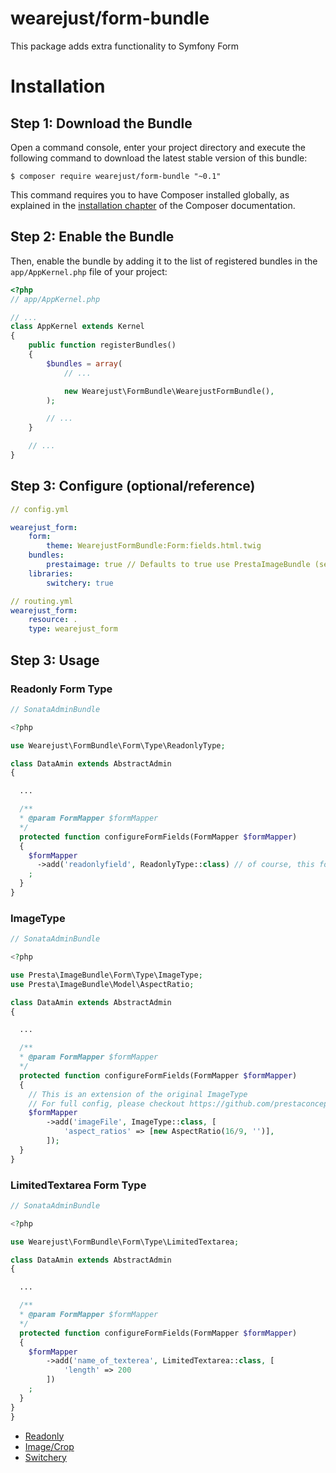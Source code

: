 # wearejust/form-bundle

This package adds extra functionality to Symfony Form

Installation
============

Step 1: Download the Bundle
---------------------------

Open a command console, enter your project directory and execute the
following command to download the latest stable version of this bundle:

```console
$ composer require wearejust/form-bundle "~0.1"
```

This command requires you to have Composer installed globally, as explained
in the [installation chapter](https://getcomposer.org/doc/00-intro.md)
of the Composer documentation.

Step 2: Enable the Bundle
-------------------------

Then, enable the bundle by adding it to the list of registered bundles
in the `app/AppKernel.php` file of your project:

```php
<?php
// app/AppKernel.php

// ...
class AppKernel extends Kernel
{
    public function registerBundles()
    {
        $bundles = array(
            // ...

            new Wearejust\FormBundle\WearejustFormBundle(),
        );

        // ...
    }

    // ...
}
```

Step 3: Configure (optional/reference)
-------------------------

```yml
// config.yml

wearejust_form:
    form:
        theme: WearejustFormBundle:Form:fields.html.twig
    bundles:
        prestaimage: true // Defaults to true use PrestaImageBundle (see suggests in composer.json)
    libraries:
        switchery: true
```

```yml
// routing.yml
wearejust_form:
    resource: .
    type: wearejust_form
```


Step 3: Usage
-------------------------

### Readonly Form Type

```php
// SonataAdminBundle

<?php

use Wearejust\FormBundle\Form\Type\ReadonlyType;

class DataAmin extends AbstractAdmin
{

  ...

  /**
  * @param FormMapper $formMapper
  */
  protected function configureFormFields(FormMapper $formMapper)
  {
    $formMapper
      ->add('readonlyfield', ReadonlyType::class) // of course, this form type could also be used in Symfony FormBuilder
    ;
  }
}
```

### ImageType

```php
// SonataAdminBundle

<?php

use Presta\ImageBundle\Form\Type\ImageType;
use Presta\ImageBundle\Model\AspectRatio;

class DataAmin extends AbstractAdmin
{

  ...

  /**
  * @param FormMapper $formMapper
  */
  protected function configureFormFields(FormMapper $formMapper)
  {
    // This is an extension of the original ImageType
    // For full config, please checkout https://github.com/prestaconcept/PrestaImageBundle
    $formMapper
        ->add('imageFile', ImageType::class, [
            'aspect_ratios' => [new AspectRatio(16/9, '')],
        ]);
  }
}
```

### LimitedTextarea Form Type

```php
// SonataAdminBundle

<?php

use Wearejust\FormBundle\Form\Type\LimitedTextarea;

class DataAmin extends AbstractAdmin
{

  ...

  /**
  * @param FormMapper $formMapper
  */
  protected function configureFormFields(FormMapper $formMapper)
  {
    $formMapper
        ->add('name_of_texterea', LimitedTextarea::class, [
            'length' => 200    
        ]) 
    ;
  }
}
}
```

* [Readonly](Resources/doc/formtypes/readonly.md)
* [Image/Crop](Resources/doc/formtypes/image.md)
* [Switchery](Resources/doc/formtypes/switchery.md)

